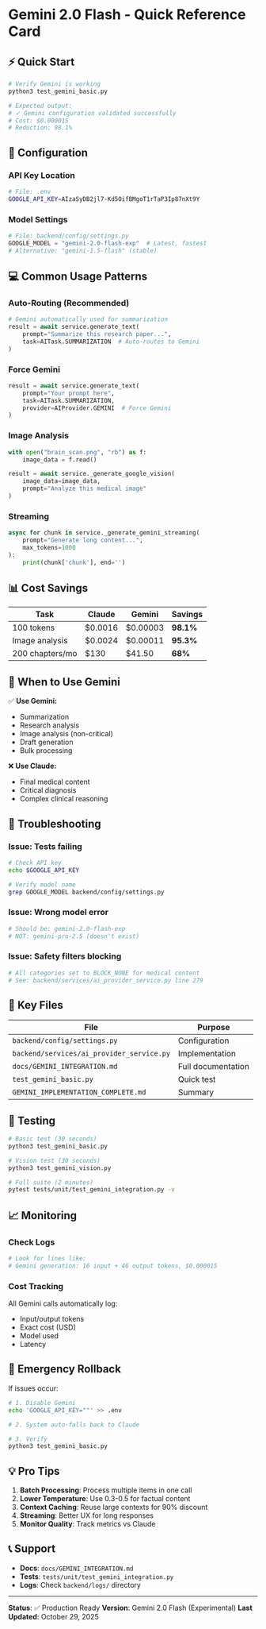 # Gemini 2.0 Flash - Quick Reference Card

## ⚡ Quick Start

```bash
# Verify Gemini is working
python3 test_gemini_basic.py

# Expected output:
# ✓ Gemini configuration validated successfully
# Cost: $0.000015
# Reduction: 98.1%
```

## 🔑 Configuration

### API Key Location
```bash
# File: .env
GOOGLE_API_KEY=AIzaSyDB2jl7-Kd5OifBMgoT1rTaP3Ip87nXt9Y
```

### Model Settings
```python
# File: backend/config/settings.py
GOOGLE_MODEL = "gemini-2.0-flash-exp"  # Latest, fastest
# Alternative: "gemini-1.5-flash" (stable)
```

## 💻 Common Usage Patterns

### Auto-Routing (Recommended)
```python
# Gemini automatically used for summarization
result = await service.generate_text(
    prompt="Summarize this research paper...",
    task=AITask.SUMMARIZATION  # Auto-routes to Gemini
)
```

### Force Gemini
```python
result = await service.generate_text(
    prompt="Your prompt here",
    task=AITask.SUMMARIZATION,
    provider=AIProvider.GEMINI  # Force Gemini
)
```

### Image Analysis
```python
with open("brain_scan.png", "rb") as f:
    image_data = f.read()

result = await service._generate_google_vision(
    image_data=image_data,
    prompt="Analyze this medical image"
)
```

### Streaming
```python
async for chunk in service._generate_gemini_streaming(
    prompt="Generate long content...",
    max_tokens=1000
):
    print(chunk['chunk'], end='')
```

## 📊 Cost Savings

| Task | Claude | Gemini | Savings |
|------|--------|--------|---------|
| 100 tokens | $0.0016 | $0.00003 | **98.1%** |
| Image analysis | $0.0024 | $0.00011 | **95.3%** |
| 200 chapters/mo | $130 | $41.50 | **68%** |

## 🎯 When to Use Gemini

✅ **Use Gemini:**
- Summarization
- Research analysis
- Image analysis (non-critical)
- Draft generation
- Bulk processing

❌ **Use Claude:**
- Final medical content
- Critical diagnosis
- Complex clinical reasoning

## 🔧 Troubleshooting

### Issue: Tests failing
```bash
# Check API key
echo $GOOGLE_API_KEY

# Verify model name
grep GOOGLE_MODEL backend/config/settings.py
```

### Issue: Wrong model error
```bash
# Should be: gemini-2.0-flash-exp
# NOT: gemini-pro-2.5 (doesn't exist)
```

### Issue: Safety filters blocking
```python
# All categories set to BLOCK_NONE for medical content
# See: backend/services/ai_provider_service.py line 279
```

## 📁 Key Files

| File | Purpose |
|------|---------|
| `backend/config/settings.py` | Configuration |
| `backend/services/ai_provider_service.py` | Implementation |
| `docs/GEMINI_INTEGRATION.md` | Full documentation |
| `test_gemini_basic.py` | Quick test |
| `GEMINI_IMPLEMENTATION_COMPLETE.md` | Summary |

## 🧪 Testing

```bash
# Basic test (30 seconds)
python3 test_gemini_basic.py

# Vision test (30 seconds)
python3 test_gemini_vision.py

# Full suite (2 minutes)
pytest tests/unit/test_gemini_integration.py -v
```

## 📈 Monitoring

### Check Logs
```bash
# Look for lines like:
# Gemini generation: 16 input + 46 output tokens, $0.000015
```

### Cost Tracking
All Gemini calls automatically log:
- Input/output tokens
- Exact cost (USD)
- Model used
- Latency

## 🚨 Emergency Rollback

If issues occur:
```bash
# 1. Disable Gemini
echo 'GOOGLE_API_KEY=""' >> .env

# 2. System auto-falls back to Claude

# 3. Verify
python3 test_gemini_basic.py
```

## 💡 Pro Tips

1. **Batch Processing**: Process multiple items in one call
2. **Lower Temperature**: Use 0.3-0.5 for factual content
3. **Context Caching**: Reuse large contexts for 90% discount
4. **Streaming**: Better UX for long responses
5. **Monitor Quality**: Track metrics vs Claude

## 📞 Support

- **Docs**: `docs/GEMINI_INTEGRATION.md`
- **Tests**: `tests/unit/test_gemini_integration.py`
- **Logs**: Check `backend/logs/` directory

---

**Status**: ✅ Production Ready
**Version**: Gemini 2.0 Flash (Experimental)
**Last Updated**: October 29, 2025
